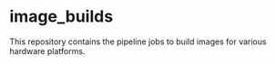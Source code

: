 # image_builds
This repository contains the pipeline jobs to build images for various hardware platforms.
